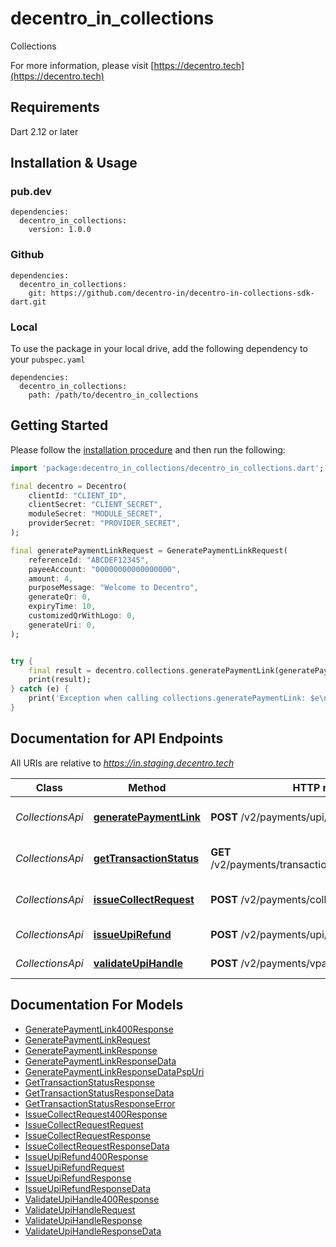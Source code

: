 # decentro_in_collections

Collections

For more information, please visit [https://decentro.tech](https://decentro.tech)

## Requirements

Dart 2.12 or later

## Installation & Usage

### pub.dev

```
dependencies:
  decentro_in_collections:
    version: 1.0.0
```

### Github

```
dependencies:
  decentro_in_collections:
    git: https://github.com/decentro-in/decentro-in-collections-sdk-dart.git
```

### Local

To use the package in your local drive, add the following dependency to your `pubspec.yaml`

```
dependencies:
  decentro_in_collections:
    path: /path/to/decentro_in_collections
```

## Getting Started

Please follow the [installation procedure](#installation--usage) and then run the following:

```dart
import 'package:decentro_in_collections/decentro_in_collections.dart';

final decentro = Decentro(
    clientId: "CLIENT_ID",
    clientSecret: "CLIENT_SECRET",
    moduleSecret: "MODULE_SECRET",
    providerSecret: "PROVIDER_SECRET",
);

final generatePaymentLinkRequest = GeneratePaymentLinkRequest(
    referenceId: "ABCDEF12345",
    payeeAccount: "00000000000000000",
    amount: 4,
    purposeMessage: "Welcome to Decentro",
    generateQr: 0,
    expiryTime: 10,
    customizedQrWithLogo: 0,
    generateUri: 0,
);


try {
    final result = decentro.collections.generatePaymentLink(generatePaymentLinkRequest);
    print(result);
} catch (e) {
    print('Exception when calling collections.generatePaymentLink: $e\n');
}

```

## Documentation for API Endpoints

All URIs are relative to *https://in.staging.decentro.tech*

| Class            | Method                                                                  | HTTP request                                             | Description            |
| ---------------- | ----------------------------------------------------------------------- | -------------------------------------------------------- | ---------------------- |
| _CollectionsApi_ | [**generatePaymentLink**](doc//CollectionsApi.md#generatepaymentlink)   | **POST** /v2/payments/upi/link                           | Generate payment link  |
| _CollectionsApi_ | [**getTransactionStatus**](doc//CollectionsApi.md#gettransactionstatus) | **GET** /v2/payments/transaction/{transaction_id}/status | Get transaction status |
| _CollectionsApi_ | [**issueCollectRequest**](doc//CollectionsApi.md#issuecollectrequest)   | **POST** /v2/payments/collection                         | Issue collect request  |
| _CollectionsApi_ | [**issueUpiRefund**](doc//CollectionsApi.md#issueupirefund)             | **POST** /v2/payments/upi/refund                         | Issue UPI Refund       |
| _CollectionsApi_ | [**validateUpiHandle**](doc//CollectionsApi.md#validateupihandle)       | **POST** /v2/payments/vpa/validate                       | Validate UPI handle    |

## Documentation For Models

- [GeneratePaymentLink400Response](doc//GeneratePaymentLink400Response.md)
- [GeneratePaymentLinkRequest](doc//GeneratePaymentLinkRequest.md)
- [GeneratePaymentLinkResponse](doc//GeneratePaymentLinkResponse.md)
- [GeneratePaymentLinkResponseData](doc//GeneratePaymentLinkResponseData.md)
- [GeneratePaymentLinkResponseDataPspUri](doc//GeneratePaymentLinkResponseDataPspUri.md)
- [GetTransactionStatusResponse](doc//GetTransactionStatusResponse.md)
- [GetTransactionStatusResponseData](doc//GetTransactionStatusResponseData.md)
- [GetTransactionStatusResponseError](doc//GetTransactionStatusResponseError.md)
- [IssueCollectRequest400Response](doc//IssueCollectRequest400Response.md)
- [IssueCollectRequestRequest](doc//IssueCollectRequestRequest.md)
- [IssueCollectRequestResponse](doc//IssueCollectRequestResponse.md)
- [IssueCollectRequestResponseData](doc//IssueCollectRequestResponseData.md)
- [IssueUpiRefund400Response](doc//IssueUpiRefund400Response.md)
- [IssueUpiRefundRequest](doc//IssueUpiRefundRequest.md)
- [IssueUpiRefundResponse](doc//IssueUpiRefundResponse.md)
- [IssueUpiRefundResponseData](doc//IssueUpiRefundResponseData.md)
- [ValidateUpiHandle400Response](doc//ValidateUpiHandle400Response.md)
- [ValidateUpiHandleRequest](doc//ValidateUpiHandleRequest.md)
- [ValidateUpiHandleResponse](doc//ValidateUpiHandleResponse.md)
- [ValidateUpiHandleResponseData](doc//ValidateUpiHandleResponseData.md)
